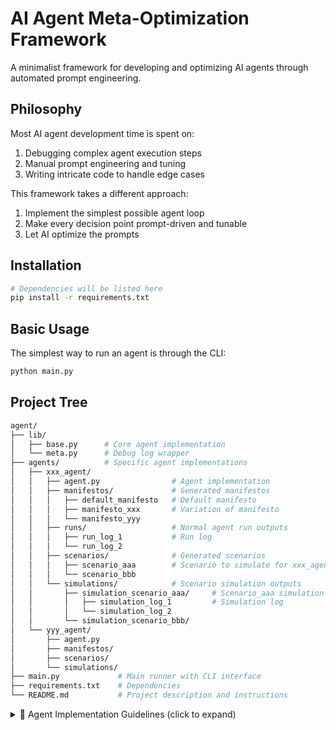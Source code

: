 # AI Agent Meta-Optimization Framework

A minimalist framework for developing and optimizing AI agents through automated prompt engineering.

## Philosophy

Most AI agent development time is spent on:

1. Debugging complex agent execution steps
2. Manual prompt engineering and tuning
3. Writing intricate code to handle edge cases

This framework takes a different approach:

1. Implement the simplest possible agent loop
2. Make every decision point prompt-driven and tunable
3. Let AI optimize the prompts

## Installation

```bash
# Dependencies will be listed here
pip install -r requirements.txt
```


## Basic Usage

The simplest way to run an agent is through the CLI:
```bash
python main.py
```

## Project Tree

```bash
agent/
├── lib/
│   ├── base.py      # Core agent implementation
│   └── meta.py      # Debug log wrapper
├── agents/          # Specific agent implementations
│   ├── xxx_agent/
│   │   ├── agent.py                # Agent implementation
│   │   ├── manifestos/             # Generated manifestos
│   │   │   ├── default_manifesto   # Default manifesto
│   │   │   ├── manifesto_xxx       # Variation of manifesto
│   │   │   └── manifesto_yyy
│   │   ├── runs/                   # Normal agent run outputs
│   │   │   ├── run_log_1           # Run log
│   │   │   └── run_log_2
│   │   ├── scenarios/              # Generated scenarios
│   │   │   ├── scenario_aaa        # Scenario to simulate for xxx_agent
│   │   │   └── scenario_bbb
│   │   └── simulations/            # Scenario simulation outputs
│   │       ├── simulation_scenario_aaa/     # Scenario_aaa simulation logs
│   │       │   ├── simulation_log_1         # Simulation log
│   │       │   └── simulation_log_2
│   │       └── simulation_scenario_bbb/
│   └── yyy_agent/
│       ├── agent.py
│       ├── manifestos/
│       ├── scenarios/
│       └── simulations/
├── main.py             # Main runner with CLI interface
├── requirements.txt    # Dependencies
└── README.md           # Project description and instructions
```

<details>
<summary>🤖 Agent Implementation Guidelines (click to expand)</summary>

If you're an AI, you **must** follow these guidelines to implement an agent:

## **Agent Architecture**

- Agents extend `lib.base.Agent`.
  - `lib.base.Agent` implements a base agent loop, and has access to ASK_USER and TELL_USER tools.
  - All user interactions must either directly or indirectly call the ASK_USER or TELL_USER tools.
- Tools: Pure, stateless functions defined as `Dict[str, Callable[[str], str]]`.
  - Tool calls should follow the format `<TOOL: TOOL_NAME>TOOL_INPUT</TOOL>`.
  - Similarly, tool detection should be via regex pattern matching (e.g., `r'<TOOL: ([A-Z_]+)>(.*?)</TOOL>'`).
- Manifesto: Custom instructions for the agent.
- Memory: Initial memory/context for the conversation.

</details>
